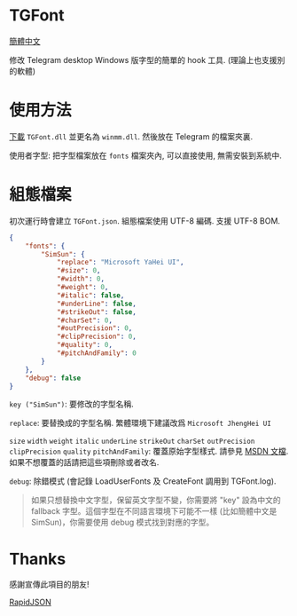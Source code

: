 # TGFont
[簡體中文](README.md)

修改 Telegram desktop Windows 版字型的簡單的 hook 工具. (理論上也支援別的軟體)

# 使用方法
[下載](https://github.com/ysc3839/TGFont/releases) `TGFont.dll` 並更名為 `winmm.dll`. 然後放在 Telegram 的檔案夾裏.

使用者字型: 把字型檔案放在 `fonts` 檔案夾內, 可以直接使用, 無需安裝到系統中.

# 組態檔案
初次運行時會建立 `TGFont.json`. 組態檔案使用 UTF-8 編碼. 支援 UTF-8 BOM.
```json
{
    "fonts": {
        "SimSun": {
            "replace": "Microsoft YaHei UI",
            "#size": 0,
            "#width": 0,
            "#weight": 0,
            "#italic": false,
            "#underLine": false,
            "#strikeOut": false,
            "#charSet": 0,
            "#outPrecision": 0,
            "#clipPrecision": 0,
            "#quality": 0,
            "#pitchAndFamily": 0
        }
    },
    "debug": false
}
```
`key ("SimSun")`: 要修改的字型名稱.

`replace`: 要替換成的字型名稱. 繁體環境下建議改爲 `Microsoft JhengHei UI`

`size` `width` `weight` `italic` `underLine` `strikeOut` `charSet` `outPrecision` `clipPrecision` `quality` `pitchAndFamily`: 覆蓋原始字型樣式. 請參見 [MSDN 文檔](https://msdn.microsoft.com/en-us/library/dd145037). 如果不想覆蓋的話請把這些項刪除或者改名.

`debug`: 除錯模式 (會記錄 LoadUserFonts 及 CreateFont 調用到 TGFont.log).

> 如果只想替換中文字型，保留英文字型不變，你需要將 "key" 設為中文的 fallback 字型。這個字型在不同語言環境下可能不一樣 (比如簡體中文是 SimSun)，你需要使用 debug 模式找到對應的字型。

# Thanks
感謝宣傳此項目的朋友!

[RapidJSON](http://rapidjson.org/)

